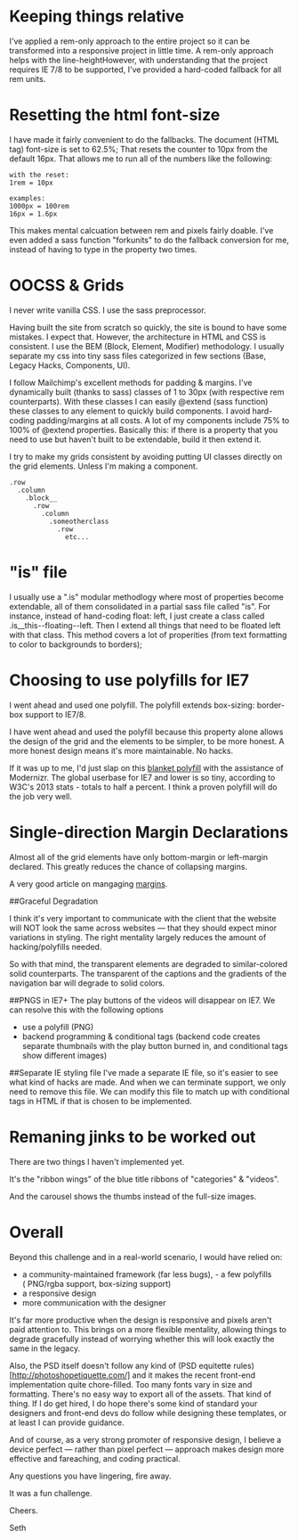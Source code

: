 Keeping things relative
=======================
I've applied a rem-only approach to the entire project so it can be transformed into a responsive project in little time. A rem-only approach helps with the line-heightHowever, with understanding that the project requires IE 7/8 to be supported, I've provided a hard-coded fallback for all rem units.

Resetting the html font-size
======================
I have made it fairly convenient to do the fallbacks. The document (HTML tag) font-size is set to 62.5%; That resets the counter to 10px from the default 16px. That allows me to run all of the numbers like the following:

```
with the reset:
1rem = 10px

examples:
1000px = 100rem
16px = 1.6px
```

This makes mental calcuation between rem and pixels fairly doable. I've even added a sass function "forkunits" to do the fallback conversion for me, instead of having to type in the property two times.

OOCSS & Grids
=============
I never write vanilla CSS. I use the sass preprocessor.

Having built the site from scratch so quickly, the site is bound to have some mistakes. I expect that. However, the architecture in HTML and CSS is consistent. I use the BEM (Block, Element, Modifier) methodology. I usually separate my css into tiny sass files categorized in few sections
(Base, Legacy Hacks, Components, UI).

I follow Mailchimp's excellent methods for padding & margins. I've dynamically built (thanks to sass) classes of 1 to 30px (with respective rem counterparts). With these classes I can easily @extend (sass function) these classes to any element to quickly build components. I avoid hard-coding padding/margins at all costs. A lot of my components include 75% to 100% of @extend properties. Basically this: if there is a property that you need to use but haven't built to be extendable, build it then extend it.

I try to make my grids consistent by avoiding putting UI classes directly on the grid elements. Unless I'm making a component.

```
.row
  .column
    .block__
      .row
        .column
          .someotherclass
            .row
              etc...
```

"is" file
=========
I usually use a ".is" modular methodlogy where most of properties become extendable, all of them consolidated in a partial sass file called "is". For instance, instead of hand-coding float: left, I just create a class called .is__this--floating--left. Then I extend all things that need to be floated left with that class. This method covers a lot of properities (from text formatting to color to backgrounds to borders);

Choosing to use polyfills for IE7
=================================
I went ahead and used one polyfill. The polyfill extends box-sizing: border-box support to IE7/8.

I have went ahead and used the polyfill because this property alone allows the design of the grid and the elements to be simpler, to be more honest. A more honest design means it's more maintainable. No hacks.

If it was up to me, I'd just slap on this [blanket polyfill](http://code.google.com/p/ie7-js/) with the assistance of Modernizr. The global userbase for IE7 and lower is so tiny, according to W3C's 2013 stats - totals to half a percent. I think a proven polyfill will do the job very well.


Single-direction Margin Declarations
====================================
Almost all of the grid elements have only bottom-margin or left-margin declared. This greatly reduces the chance of collapsing margins.

A very good article on mangaging [margins](http://csswizardry.com/2012/06/single-direction-margin-declarations/).

##Graceful Degradation

I think it's very important to communicate with the client that the website will NOT look the same across websites — that they should expect minor variations in styling. The right mentality largely reduces the amount of hacking/polyfills needed.

So with that mind, the transparent elements are degraded to similar-colored solid counterparts. The transparent of the captions and the gradients of the navigation bar will degrade to solid colors.

##PNGS in IE7+
The play buttons of the videos will disappear on IE7. We can resolve this with the following options
  - use a polyfill (PNG)
  - backend programming & conditional tags (backend code creates separate thumbnails with the play button burned in, and conditional tags show different images)

##Separate IE styling file
I've made a separate IE file, so it's easier to see what kind of hacks are made. And when we can terminate support, we only need to remove this file. We can modify this file to match up with conditional tags in HTML if that is chosen to be implemented.

Remaning jinks to be worked out
===============================
There are two things I haven't implemented yet.

It's the "ribbon wings" of the blue title ribbons of "categories" & "videos".

And the carousel shows the thumbs instead of the full-size images.

Overall
=======
Beyond this challenge and in a real-world scenario, I would have relied on:

 - a community-maintained framework (far less bugs), - a few polyfills ( PNG/rgba support, box-sizing support)
 - a responsive design
 - more communication with the designer

 It's far more productive when the design is responsive and pixels aren't paid attention to. This brings on a more flexible mentality, allowing things to degrade gracefully instead of worrying whether this will look exactly the same in the legacy.

 Also, the PSD itself doesn't follow any kind of (PSD equitette rules)[http://photoshopetiquette.com/] and it makes the recent front-end implementation quite chore-filled. Too many fonts vary in size and formatting. There's no easy way to export all of the assets. That kind of thing. If I do get hired, I do hope there's some kind of standard your designers and front-end devs do follow while designing these templates, or at least I can provide guidance.

 And of course, as a very strong promoter of responsive design, I believe a device perfect — rather than pixel perfect — approach makes design more effective and fareaching, and coding practical.

 Any questions you have lingering, fire away.

 It was a fun challenge.

 Cheers.

 Seth